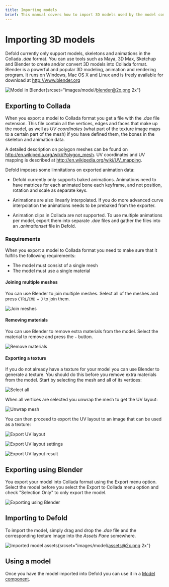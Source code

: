 ```yaml
---
title: Importing models
brief: This manual covers how to import 3D models used by the model component.
---
```


# Importing 3D models
Defold currently only support models, skeletons and animations in the Collada *.dae* format. You can use tools such as Maya, 3D Max, Sketchup and Blender to create and/or convert 3D models into Collada format. Blender is a powerful and popular 3D modeling, animation and rendering program. It runs on Windows, Mac OS X and Linux and is freely available for download at http://www.blender.org

![Model in Blender](images/model/blender.png){srcset="images/model/blender@2x.png 2x"}

## Exporting to Collada
When you export a model to Collada format you get a file with the *.dae* file extension. This file contain all the vertices, edges and faces that make up the model, as well as _UV coordinates_ (what part of the texture image maps to a certain part of the mesh) if you have defined them, the bones in the skeleton and animation data.

A detailed description on polygon meshes can be found on http://en.wikipedia.org/wiki/Polygon_mesh. UV coordinates and UV mapping is described at http://en.wikipedia.org/wiki/UV_mapping.

Defold imposes some limnitations on exported animation data:

* Defold currently only supports baked animations. Animations need to have matrices for each animated bone each keyframe, and not position, rotation and scale as separate keys.

* Animations are also linearly interpolated. If you do more advanced curve interpolation the animations needs to be prebaked from the exporter.

* Animation clips in Collada are not supported. To use multiple animations per model, export them into separate *.dae* files and gather the files into an *.animationset* file in Defold.


### Requirements
When you export a model to Collada format you need to make sure that it fulfills the following requirements:

* The model must consist of a single mesh
* The model must use a single material


#### Joining multiple meshes
You can use Blender to join multiple meshes. Select all of the meshes and press `CTRL`/`CMD` + `J` to join them.

![Join meshes](images/model/blender_join_meshes.png)


#### Removing materials
You can use Blender to remove extra materials from the model. Select the material to remove and press the `-` button.

![Remove materials](images/model/blender_remove_materials.png)


#### Exporting a texture
If you do not already have a texture for your model you can use Blender to generate a texture. You should do this before you remove extra materials from the model. Start by selecting the mesh and all of its vertices:

![Select all](images/model/blender_select_all_vertices.png)

When all vertices are selected you unwrap the mesh to get the UV layout:

![Unwrap mesh](images/model/blender_unwrap_mesh.png)

You can then proceed to export the UV layout to an image that can be used as a texture:

![Export UV layout](images/model/blender_export_uv_layout.png)

![Export UV layout settings](images/model/blender_export_uv_layout_settings.png)

![Export UV layout result](images/model/blender_export_uv_layout_result.png)


## Exporting using Blender
You export your model into Collada format using the Export menu option. Select the model before you select the Export to Collada menu option and check "Selection Only" to only export the model.

![Exporting using Blender](images/model/blender_export.png)


## Importing to Defold
To import the model, simply drag and drop the *.dae* file and the corresponding texture image into the *Assets Pane* somewhere.

![Imported model assets](images/model/assets.png){srcset="images/model/assets@2x.png 2x"}


## Using a model
Once you have the model imported into Defold you can use it in a [Model component](/manuals/model).
